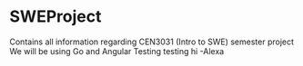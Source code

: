 # SWEProject
Contains all information regarding CEN3031 (Intro to SWE) semester project
We will be using Go and Angular
Testing testing hi -Alexa